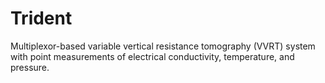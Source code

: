 # Trident

Multiplexor-based variable vertical resistance tomography (VVRT) system with point measurements of electrical conductivity, temperature, and pressure.
